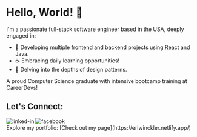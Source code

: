 # Hello, World! 👋

I'm a passionate full-stack software engineer based in the USA, deeply engaged in:

- 🔭 Developing multiple frontend and backend projects using React and Java.
- ☕ Embracing daily learning opportunities!
- 🌱 Delving into the depths of design patterns.

A proud Computer Science graduate with intensive bootcamp training at CareerDevs! 

## Let's Connect:

[<img align="left" alt="linked-in" src="https://img.shields.io/badge/linkedin-%230077B5.svg?&style=for-the-badge&logo=linkedin&logoColor=white" />](https://www.linkedin.com/in/eridan-winckler-449798169/)

[<img align="left" alt="facebook" src="https://img.shields.io/badge/instagram-bc2a8d.svg?&style=for-the-badge&logo=instagram&logoColor=white" />](https://www.instagram.com/efwinckler/)

<br />
Explore my portfolio: [Check out my page](https://eriwinckler.netlify.app/)

